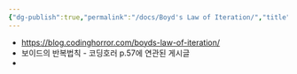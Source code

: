 ```yaml
---
{"dg-publish":true,"permalink":"/docs/Boyd's Law of Iteration/","title":"Boyd's Law of Iteration","tags":["scrap"]}
---
```


- <https://blog.codinghorror.com/boyds-law-of-iteration/>
- 보이드의 반복법칙 - 코딩호러 p.57에 연관된 게시글
- 
